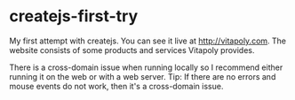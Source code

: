 # createjs-first-try
My first attempt with createjs. You can see it live at http://vitapoly.com.
The website consists of some products and services Vitapoly provides.

There is a cross-domain issue when running locally so I recommend either running it on the web or with a web server. Tip: If there are no errors and mouse events do not work, then it's a cross-domain issue.
